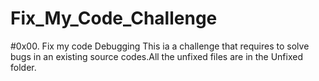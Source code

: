 # Fix_My_Code_Challenge
#0x00. Fix my code Debugging
This ia a challenge that requires to solve bugs in an existing source codes.All the unfixed files are in the Unfixed folder.